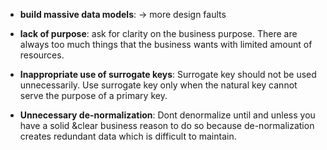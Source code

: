 * **build massive data models**: -> more design faults

* **lack of purpose**: ask for clarity on the business purpose. There are always too much things that the business wants with limited amount of resources.

* **Inappropriate use of surrogate keys**: Surrogate key should not be used unnecessarily. Use surrogate key only when the natural key cannot serve the purpose of a primary key.

* **Unnecessary de-normalization**: Dont denormalize until and unless you have a solid &clear business reason to do so because de-normalization creates redundant data which is difficult to maintain.